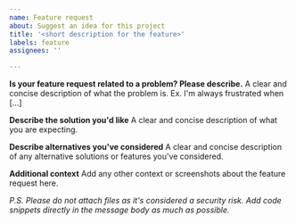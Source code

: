 ```yaml
---
name: Feature request
about: Suggest an idea for this project
title: '<short description for the feature>'
labels: feature
assignees: ''

---
```


**Is your feature request related to a problem? Please describe.**
A clear and concise description of what the problem is. Ex. I'm always frustrated when [...]

**Describe the solution you'd like**
A clear and concise description of what you are expecting.

**Describe alternatives you've considered**
A clear and concise description of any alternative solutions or features you've considered.

**Additional context**
Add any other context or screenshots about the feature request here.

*P.S. Please do not attach files as it's considered a security risk. Add code snippets directly in the message body as much as possible.*